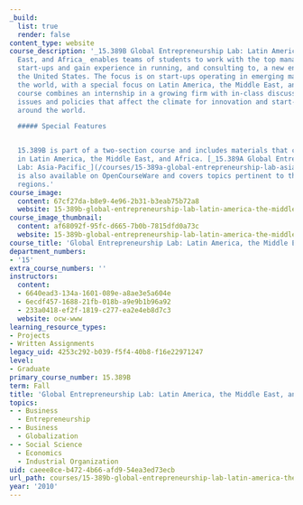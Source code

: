 ```yaml
---
_build:
  list: true
  render: false
content_type: website
course_description: '_15.389B Global Entrepreneurship Lab: Latin America, the Middle
  East, and Africa_ enables teams of students to work with the top management of global
  start-ups and gain experience in running, and consulting to, a new enterprise outside
  the United States. The focus is on start-ups operating in emerging markets throughout
  the world, with a special focus on Latin America, the Middle East, and Africa. The
  course combines an internship in a growing firm with in-class discussions of the
  issues and policies that affect the climate for innovation and start-up success
  around the world.

  ##### Special Features


  15.389B is part of a two-section course and includes materials that cover entrepreneurship
  in Latin America, the Middle East, and Africa. [_15.389A Global Entrepreneurship
  Lab: Asia-Pacific_](/courses/15-389a-global-entrepreneurship-lab-asia-pacific-fall-2010)
  is also available on OpenCourseWare and covers topics pertinent to these additional
  regions.'
course_image:
  content: 67cf27da-b8e9-4e96-2b31-b3eab75b72a8
  website: 15-389b-global-entrepreneurship-lab-latin-america-the-middle-east-and-africa-fall-2010
course_image_thumbnail:
  content: af68092f-95fc-d665-7b0b-7815dfd0a73c
  website: 15-389b-global-entrepreneurship-lab-latin-america-the-middle-east-and-africa-fall-2010
course_title: 'Global Entrepreneurship Lab: Latin America, the Middle East, and Africa'
department_numbers:
- '15'
extra_course_numbers: ''
instructors:
  content:
  - 6640ead3-134a-1601-089e-a8ae3e5a604e
  - 6ecdf457-1688-21fb-018b-a9e9b1b96a92
  - 233a0418-ef2f-1819-c277-ea2e4eb8d7c3
  website: ocw-www
learning_resource_types:
- Projects
- Written Assignments
legacy_uid: 4253c292-b039-f5f4-40b8-f16e22971247
level:
- Graduate
primary_course_number: 15.389B
term: Fall
title: 'Global Entrepreneurship Lab: Latin America, the Middle East, and Africa'
topics:
- - Business
  - Entrepreneurship
- - Business
  - Globalization
- - Social Science
  - Economics
  - Industrial Organization
uid: caeee8ce-b472-4b66-afd9-54ea3ed73ecb
url_path: courses/15-389b-global-entrepreneurship-lab-latin-america-the-middle-east-and-africa-fall-2010
year: '2010'
---
```


